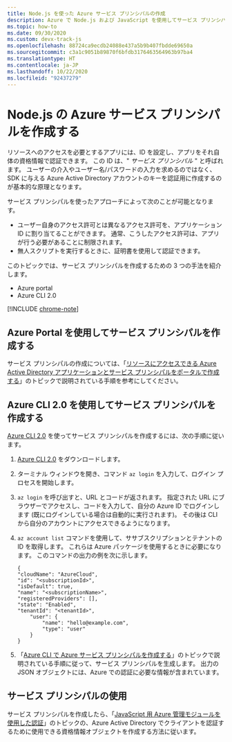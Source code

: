 ```yaml
---
title: Node.js を使った Azure サービス プリンシパルの作成
description: Azure で Node.js および JavaScript を使用してサービス プリンシパルを認証する方法について説明します
ms.topic: how-to
ms.date: 09/30/2020
ms.custom: devx-track-js
ms.openlocfilehash: 88724ca9ecdb24088e437a5b9b407fbdde69650a
ms.sourcegitcommit: c3a1c9051b89870f6bfdb3176463564963b97ba4
ms.translationtype: HT
ms.contentlocale: ja-JP
ms.lasthandoff: 10/22/2020
ms.locfileid: "92437279"
---
```

# <a name="create-an-azure-service-principal-for-nodejs"></a>Node.js の Azure サービス プリンシパルを作成する

リソースへのアクセスを必要とするアプリには、ID を設定し、アプリをそれ自体の資格情報で認証できます。 この ID は、" *サービス プリンシパル* " と呼ばれます。 ユーザーの介入やユーザー名/パスワードの入力を求めるのではなく、SDK に与える Azure Active Directory アカウントのキーを認証用に作成するのが基本的な原理となります。

サービス プリンシパルを使ったアプローチによって次のことが可能となります。
- ユーザー自身のアクセス許可とは異なるアクセス許可を、アプリケーション ID に割り当てることができます。 通常、こうしたアクセス許可は、アプリが行う必要があることに制限されます。
- 無人スクリプトを実行するときに、証明書を使用して認証できます。

このトピックでは、サービス プリンシパルを作成するための 3 つの手法を紹介します。

- Azure portal
- Azure CLI 2.0

[!INCLUDE [chrome-note](../includes/chrome-note.md)]

## <a name="create-a-service-principal-using-the-azure-portal"></a>Azure Portal を使用してサービス プリンシパルを作成する

サービス プリンシパルの作成については、「[リソースにアクセスできる Azure Active Directory アプリケーションとサービス プリンシパルをポータルで作成する](/azure/active-directory/develop/howto-create-service-principal-portal)」のトピックで説明されている手順を参考にしてください。

## <a name="create-a-service-principal-using-the-azure-cli-20"></a>Azure CLI 2.0 を使用してサービス プリンシパルを作成する

[Azure CLI 2.0](/cli/azure/install-az-cli2) を使ってサービス プリンシパルを作成するには、次の手順に従います。

1. [Azure CLI 2.0](/cli/azure/install-az-cli2) をダウンロードします。

2. ターミナル ウィンドウを開き、コマンド `az login` を入力して、ログイン プロセスを開始します。

3. `az login` を呼び出すと、URL とコードが返されます。 指定された URL にブラウザーでアクセスし、コードを入力して、自分の Azure ID でログインします (既にログインしている場合は自動的に実行されます)。 その後は CLI から自分のアカウントにアクセスできるようになります。

4. `az account list` コマンドを使用して、ササブスクリプションとテナントの ID を取得します。 これらは Azure パッケージを使用するときに必要になります。 このコマンドの出力の例を次に示します。

    ```shell
    {
    "cloudName": "AzureCloud",
    "id": "<subscriptionId>",
    "isDefault": true,
    "name": "<subscriptionName>",
    "registeredProviders": [],
    "state": "Enabled",
    "tenantId": "<tenantId>",
        "user": {
            "name": "hello@example.com",
            "type": "user"
        }
    }
    ```

5. 「[Azure CLI で Azure サービス プリンシパルを作成する](/cli/azure/create-an-azure-service-principal-azure-cli)」のトピックで説明されている手順に従って、サービス プリンシパルを生成します。 出力の JSON オブジェクトには、Azure での認証に必要な情報が含まれています。


## <a name="using-the-service-principal"></a>サービス プリンシパルの使用

サービス プリンシパルを作成したら、「[JavaScript 用 Azure 管理モジュールを使用した認証](./node-sdk-azure-authenticate.md)」のトピックの、Azure Active Directory でクライアントを認証するために使用できる資格情報オブジェクトを作成する方法に従います。
